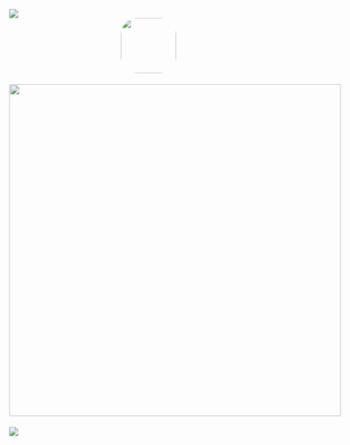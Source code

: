 <img src="https://capsule-render.vercel.app/api?type=waving&color=darkgray&height=150&section=header" />

<div align="center">
  <img 
    src="https://github-readme-stats.vercel.app/api/top-langs/?username=yungxhi&layout=compact&theme=radical&hide_border=true" 
    style="border-radius: 30px; max-width: 300px; width: 100px;" 
  />
</div>

<div align="center" style="margin: 20px 0;">
  <a href="https://github.com/devxb/gitanimals">
    <img src="https://render.gitanimals.org/lines/yungxhi?pet-id=1" style="width: 600px; max-width: 90vw;" />
  </a>
</div>

<img src="https://capsule-render.vercel.app/api?type=waving&color=darkgray&height=150&section=footer" />
